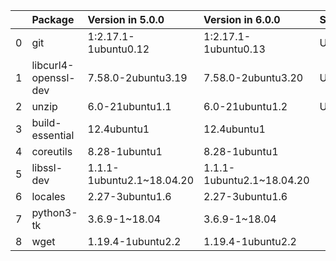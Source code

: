 <!-- markdown-link-check-disable -->

|    | Package              | Version in 5.0.0          | Version in 6.0.0          | Status   |
|---:|:---------------------|:--------------------------|:--------------------------|:---------|
|  0 | git                  | 1:2.17.1-1ubuntu0.12      | 1:2.17.1-1ubuntu0.13      | UPDATED  |
|  1 | libcurl4-openssl-dev | 7.58.0-2ubuntu3.19        | 7.58.0-2ubuntu3.20        | UPDATED  |
|  2 | unzip                | 6.0-21ubuntu1.1           | 6.0-21ubuntu1.2           | UPDATED  |
|  3 | build-essential      | 12.4ubuntu1               | 12.4ubuntu1               |          |
|  4 | coreutils            | 8.28-1ubuntu1             | 8.28-1ubuntu1             |          |
|  5 | libssl-dev           | 1.1.1-1ubuntu2.1~18.04.20 | 1.1.1-1ubuntu2.1~18.04.20 |          |
|  6 | locales              | 2.27-3ubuntu1.6           | 2.27-3ubuntu1.6           |          |
|  7 | python3-tk           | 3.6.9-1~18.04             | 3.6.9-1~18.04             |          |
|  8 | wget                 | 1.19.4-1ubuntu2.2         | 1.19.4-1ubuntu2.2         |          |